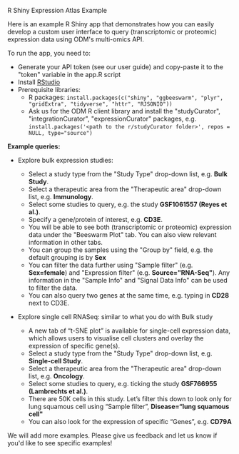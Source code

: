 R Shiny Expression Atlas Example

Here is an example R Shiny app that demonstrates how you can easily develop a custom user interface to query (transcriptomic or proteomic) expression data using ODM's multi-omics API.

To run the app, you need to:

- Generate your API token (see our user guide) and copy-paste it to the "token" variable in the app.R script
- Install [RStudio](https://rstudio.com/)
- Prerequisite libraries:
  - R packages: 
    `install.packages(c("shiny", "ggbeeswarm", "plyr", "gridExtra", "tidyverse", "httr", "RJSONIO"))`
  - Ask us for the ODM R client library and install the "studyCurator", "integrationCurator", "expressionCurator" packages, e.g. 
    `install.packages('<path to the r/studyCurator folder>', repos = NULL, type="source")`

**Example queries:**

- Explore bulk expression studies:
  - Select a study type from the "Study Type" drop-down list, e.g. **Bulk Study**.
  - Select a therapeutic area from the "Therapeutic area" drop-down list, e.g. **Immunology**.
  - Select some studies to query, e.g. the study **GSF1061557 (Reyes et al.)**.
  - Specify a gene/protein of interest, e.g. **CD3E**.
  - You will be able to see both (transcriptomic or proteomic) expression data under the "Beeswarm Plot" tab. You can also view relevant information in other tabs.
  - You can group the samples using the "Group by" field, e.g. the default grouping is by **Sex**
  - You can filter the data further using "Sample filter" (e.g. **Sex=female**) and "Expression filter" (e.g. **Source="RNA-Seq"**). Any information in the "Sample Info" and "Signal Data Info" can be used to filter the data.
  - You can also query two genes at the same time, e.g. typing in **CD28** next to CD3E.

- Explore single cell RNASeq: similar to what you do with Bulk study
  - A new tab of “t-SNE plot” is available for single-cell expression data, which allows users to visualise cell clusters and overlay the expression of specific gene(s).
  - Select a study type from the "Study Type" drop-down list, e.g. **Single-cell Study**.
  - Select a therapeutic area from the "Therapeutic area" drop-down list, e.g. **Oncology**.
  - Select some studies to query, e.g. ticking the study **GSF766955 (Lambrechts et al.)**.
  - There are 50K cells in this study. Let’s filter this down to look only for lung squamous cell using “Sample filter”, **Disease=“lung squamous cell"**
  - You can also look for the expression of specific “Genes”, e.g. **CD79A**


We will add more examples. Please give us feedback and let us know if you'd like to see specific examples!
